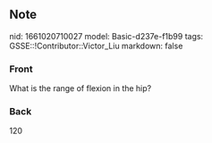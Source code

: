 ## Note
nid: 1661020710027
model: Basic-d237e-f1b99
tags: GSSE::!Contributor::Victor_Liu
markdown: false

### Front
What is the range of flexion in the hip?

### Back
120
